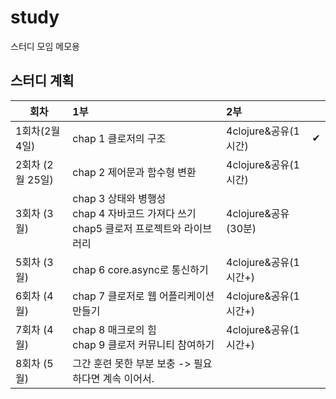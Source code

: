 # study

스터디 모임 메모용

## 스터디 계획

| 회차        | 1부            | 2부   |  |
| ---------- |:-------------| :-----| --- | 
| 1회차(2월 4일) | chap 1 클로저의 구조 | 4clojure&공유(1시간) | ✔	
| 2회차 (2월 25일) | chap 2 제어문과 함수형 변환 | 4clojure&공유(1시간) | 
| 3회차 (3월) | chap 3 상태와 병행성</br> chap 4 자바코드 가져다 쓰기</br> chap5 클로저 프로젝트와 라이브러리 | 4clojure&공유(30분) | 
| 5회차 (3월) | chap 6 core.async로 통신하기 | 4clojure&공유(1시간+) | 
| 6회차 (4월)  | chap 7 클로저로 웹 어플리케이션 만들기 | 4clojure&공유(1시간+) | 
| 7회차 (4월) | chap 8 매크로의 힘</br> chap 9 클로저 커뮤니티 참여하기 | 4clojure&공유(1시간+) | 
| 8회차 (5월) | 그간 훈련 못한 부분 보충 -> 필요하다면 계속 이어서. | 

